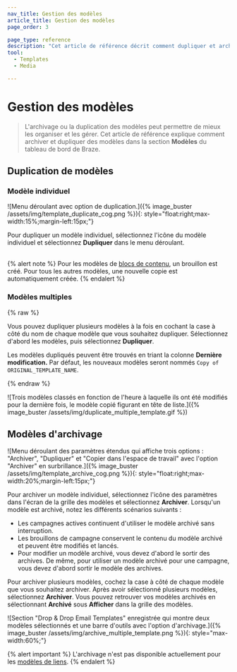 ```yaml
---
nav_title: Gestion des modèles
article_title: Gestion des modèles
page_order: 3

page_type: reference
description: "Cet article de référence décrit comment dupliquer et archiver des modèles dans la section Modèles et médias du tableau de bord de Braze."
tool:
  - Templates
  - Media

---
```


# Gestion des modèles

> L'archivage ou la duplication des modèles peut permettre de mieux les organiser et les gérer. Cet article de référence explique comment archiver et dupliquer des modèles dans la section **Modèles** du tableau de bord de Braze.

## Duplication de modèles

### Modèle individuel

![Menu déroulant avec option de duplication.]({% image_buster /assets/img/template_duplicate_cog.png %}){: style="float:right;max-width:15%;margin-left:15px;"}

Pour dupliquer un modèle individuel, sélectionnez l'icône <i class="fas fa-cog"></i> du modèle individuel et sélectionnez **Dupliquer** dans le menu déroulant.
<br><br>

{% alert note %}
Pour les modèles de [blocs de contenu]({{site.baseurl}}/user_guide/engagement_tools/templates_and_media/content_blocks/), un brouillon est créé. Pour tous les autres modèles, une nouvelle copie est automatiquement créée.
{% endalert %}

### Modèles multiples

{% raw %}

Vous pouvez dupliquer plusieurs modèles à la fois en cochant la case à côté du nom de chaque modèle que vous souhaitez dupliquer. Sélectionnez d'abord les modèles, puis sélectionnez **Dupliquer**.

Les modèles dupliqués peuvent être trouvés en triant la colonne **Dernière modification.**  Par défaut, les nouveaux modèles seront nommés `Copy of ORIGINAL_TEMPLATE_NAME`.

{% endraw %}

![Trois modèles classés en fonction de l'heure à laquelle ils ont été modifiés pour la dernière fois, le modèle copié figurant en tête de liste.]({% image_buster /assets/img/duplicate_multiple_template.gif %})

## Modèles d'archivage

![Menu déroulant des paramètres étendus qui affiche trois options : "Archiver", "Dupliquer" et "Copier dans l'espace de travail" avec l'option "Archiver" en surbrillance.]({% image_buster /assets/img/template_archive_cog.png %}){: style="float:right;max-width:20%;margin-left:15px;"}

Pour archiver un modèle individuel, sélectionnez l'icône des paramètres dans l'écran de la grille des modèles et sélectionnez **Archiver**. Lorsqu'un modèle est archivé, notez les différents scénarios suivants :

- Les campagnes actives continuent d'utiliser le modèle archivé sans interruption.
- Les brouillons de campagne conservent le contenu du modèle archivé et peuvent être modifiés et lancés.
- Pour modifier un modèle archivé, vous devez d'abord le sortir des archives. De même, pour utiliser un modèle archivé pour une campagne, vous devez d'abord sortir le modèle des archives.

Pour archiver plusieurs modèles, cochez la case à côté de chaque modèle que vous souhaitez archiver. Après avoir sélectionné plusieurs modèles, sélectionnez **Archiver**. Vous pouvez retrouver vos modèles archivés en sélectionnant **Archivé** sous **Afficher** dans la grille des modèles.

![Section "Drop & Drop Email Templates" enregistrée qui montre deux modèles sélectionnés et une barre d'outils avec l'option d'archivage.]({% image_buster /assets/img/archive_multiple_template.png %}){: style="max-width:60%;"}

{% alert important %}
L'archivage n'est pas disponible actuellement pour les [modèles de liens]({{site.baseurl}}/user_guide/message_building_by_channel/email/link_templates/#link-templates).
{% endalert %}

